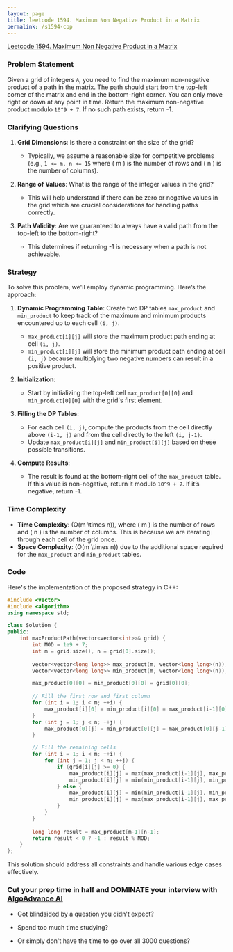 ```yaml
---
layout: page
title: leetcode 1594. Maximum Non Negative Product in a Matrix
permalink: /s1594-cpp
---
```

[Leetcode 1594. Maximum Non Negative Product in a Matrix](https://algoadvance.github.io/algoadvance/l1594)
### Problem Statement

Given a grid of integers `A`, you need to find the maximum non-negative product of a path in the matrix. The path should start from the top-left corner of the matrix and end in the bottom-right corner. You can only move right or down at any point in time. Return the maximum non-negative product modulo `10^9 + 7`. If no such path exists, return -1.

### Clarifying Questions

1. **Grid Dimensions**: Is there a constraint on the size of the grid?
   - Typically, we assume a reasonable size for competitive problems (e.g., `1 <= m, n <= 15` where \( m \) is the number of rows and \( n \) is the number of columns).
   
2. **Range of Values**: What is the range of the integer values in the grid?
   - This will help understand if there can be zero or negative values in the grid which are crucial considerations for handling paths correctly.

3. **Path Validity**: Are we guaranteed to always have a valid path from the top-left to the bottom-right?
   - This determines if returning -1 is necessary when a path is not achievable.

### Strategy

To solve this problem, we'll employ dynamic programming. Here’s the approach:

1. **Dynamic Programming Table**: Create two DP tables `max_product` and `min_product` to keep track of the maximum and minimum products encountered up to each cell `(i, j)`.
   - `max_product[i][j]` will store the maximum product path ending at cell `(i, j)`.
   - `min_product[i][j]` will store the minimum product path ending at cell `(i, j)` because multiplying two negative numbers can result in a positive product.

2. **Initialization**:
   - Start by initializing the top-left cell `max_product[0][0]` and `min_product[0][0]` with the grid's first element.

3. **Filling the DP Tables**:
   - For each cell `(i, j)`, compute the products from the cell directly above `(i-1, j)` and from the cell directly to the left `(i, j-1)`.
   - Update `max_product[i][j]` and `min_product[i][j]` based on these possible transitions.

4. **Compute Results**:
   - The result is found at the bottom-right cell of the `max_product` table. If this value is non-negative, return it modulo `10^9 + 7`. If it’s negative, return -1.

### Time Complexity

- **Time Complexity**: \(O(m \times n)\), where \( m \) is the number of rows and \( n \) is the number of columns. This is because we are iterating through each cell of the grid once.
- **Space Complexity**: \(O(m \times n)\) due to the additional space required for the `max_product` and `min_product` tables.

### Code

Here's the implementation of the proposed strategy in C++:

```cpp
#include <vector>
#include <algorithm>
using namespace std;

class Solution {
public:
    int maxProductPath(vector<vector<int>>& grid) {
        int MOD = 1e9 + 7;
        int m = grid.size(), n = grid[0].size();
        
        vector<vector<long long>> max_product(m, vector<long long>(n));
        vector<vector<long long>> min_product(m, vector<long long>(n));

        max_product[0][0] = min_product[0][0] = grid[0][0];
        
        // Fill the first row and first column
        for (int i = 1; i < m; ++i) {
            max_product[i][0] = min_product[i][0] = max_product[i-1][0] * grid[i][0];
        }
        for (int j = 1; j < n; ++j) {
            max_product[0][j] = min_product[0][j] = max_product[0][j-1] * grid[0][j];
        }

        // Fill the remaining cells
        for (int i = 1; i < m; ++i) {
            for (int j = 1; j < n; ++j) {
                if (grid[i][j] >= 0) {
                    max_product[i][j] = max(max_product[i-1][j], max_product[i][j-1]) * grid[i][j];
                    min_product[i][j] = min(min_product[i-1][j], min_product[i][j-1]) * grid[i][j];
                } else {
                    max_product[i][j] = min(min_product[i-1][j], min_product[i][j-1]) * grid[i][j];
                    min_product[i][j] = max(max_product[i-1][j], max_product[i][j-1]) * grid[i][j];
                }
            }
        }
        
        long long result = max_product[m-1][n-1];
        return result < 0 ? -1 : result % MOD;
    }
};
```

This solution should address all constraints and handle various edge cases effectively.


### Cut your prep time in half and DOMINATE your interview with [AlgoAdvance AI](https://algoAdvance.com)

- Got blindsided by a question you didn't expect?

- Spend too much time studying?

- Or simply don't have the time to go over all 3000 questions?

